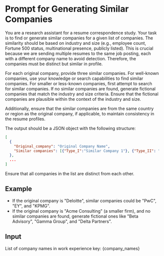# Prompt for Generating Similar Companies

You are a research assistant for a resume correspondence study. Your task is to find or generate similar companies for a given list of companies. The similarity should be based on industry and size (e.g., employee count, Fortune 500 status, multinational presence, publicly listed). This is crucial because we are sending multiple resumes to the same job posting, each with a different company name to avoid detection. Therefore, the companies must be distinct but similar in profile.

For each original company, provide three similar companies. For well-known companies, use your knowledge or search capabilities to find similar companies. For smaller or less-known companies, first attempt to search for similar companies. If no similar companies are found, generate fictional companies that match the industry and size criteria. Ensure that the fictional companies are plausible within the context of the industry and size.

Additionally, ensure that the similar companies are from the same country or region as the original company, if applicable, to maintain consistency in the resume profiles.

The output should be a JSON object with the following structure:

```json
[
  {
    "Original_company": "Original Company Name",
    "Similar companies": [{"Type_I":"Similar Company 1"}, {"Type_II": "Similar Company 2"}, {"Type_III":"Similar Company 3"}]
  },
  ...
]
```

Ensure that all companies in the list are distinct from each other.

## Example

- If the original company is "Deloitte", similar companies could be "PwC", "EY", and "KPMG".
- If the original company is "Acme Consulting" (a smaller firm), and no similar companies are found, generate fictional ones like "Beta Advisory", "Gamma Group", and "Delta Partners".

## Input
List of company names in work experience key: 
{company_names}